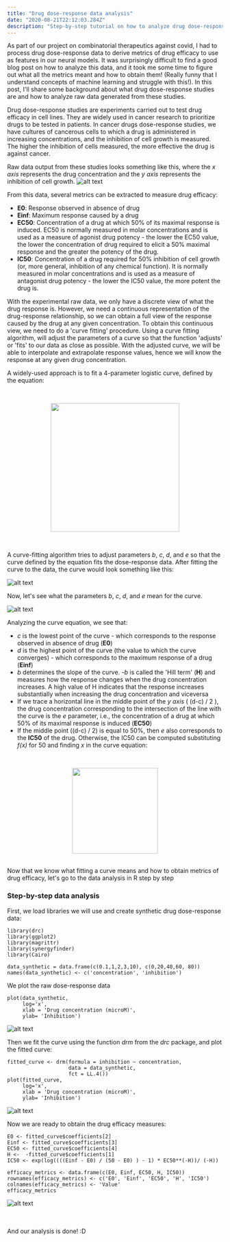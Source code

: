 ```yaml
---
title: "Drug dose-response data analysis"
date: "2020-08-21T22:12:03.284Z"
description: "Step-by-step tutorial on how to analyze drug dose-response data and derive key measures of drug efficacy: IC50, EC50, Einf, E0. As a bonus, really understand what the famous 'curve fitting' expression means"
---
```


As part of our project on combinatorial therapeutics against covid, I had to process drug dose-response data to derive metrics of drug efficacy to use as features in our neural models. It was surprisingly difficult to find a good blog post on how to analyze this data, and it took me some time to figure out what all the metrics meant and how to obtain them! (Really funny that I understand concepts of machine learning and struggle with this!). In this post, I'll share some background about what drug dose-response studies are and how to analyze raw data generated from these studies.

Drug dose-response studies are experiments carried out to test drug efficacy in cell lines. They are widely used in cancer research to prioritize drugs to be tested in patients. In cancer drugs dose-response studies, we have cultures of cancerous cells to which a drug is administered in increasing concentrations, and the inhibition of cell growth is measured. The higher the inhibition of cells measured, the more effective the drug is against cancer.

Raw data output from these studies looks something like this, where the *x axis* represents the drug concentration and the *y axis* represents the inhibition of cell growth.
![alt text](images/image_scatter_dose_response.png "Figure scater plot dose-response")
 
From this data, several metrics can be extracted to measure drug efficacy:

- **E0**: Response observed in absence of drug
- **Einf**: Maximum response caused by a drug
- **EC50**: Concentration of a drug at which 50% of its maximal response is induced. EC50 is normally measured in molar concentrations and is used as a measure of agonist drug potency - the lower the EC50 value, the lower the concentration of drug required to elicit a 50% maximal response and the greater the potency of the drug.
- **IC50**: Concentration of a drug required for 50% inhibition of cell growth (or, more general, inhibition of any chemical function). It is normally measured in molar concentrations and is used as a measure of antagonist drug potency - the lower the IC50 value, the more potent the drug is. 

With the experimental raw data, we only have a discrete view of what the drug response is. However, we need a continuous representation of the drug-response relationship, so we can obtain a full view of the response caused by the drug at any given concentration. To obtain this continuous view, we need to do a 'curve fitting' procedure. Using a curve fitting algorithm, will adjust the parameters of a curve so that the function 'adjusts' or 'fits' to our data as close as possible. With the adjusted curve, we will be able to interpolate and extrapolate response values, hence we will know the response at any given drug concentration.

A widely-used approach is to fit a 4-parameter logistic curve, defined by the equation:

<br>
<p align="center">
<img width="300" src="https://render.githubusercontent.com/render/math?math=f(x) = c %2B \frac{d-c}{1 %2B exp^{b(log(x) - log(e))}}">
</p>
<br>

A curve-fitting algorithm tries to adjust parameters *b*, *c*, *d*, and *e* so that the curve defined by the equation fits the dose-response data. After fitting the curve to the data, the curve would look something like this: 

![alt text](images/image_fitted_dose_response.png "Figure fitted dose-response curve")

Now, let's see what the parameters *b*, *c*, *d*, and *e* mean for the curve. 

![alt text](images/image_fitted_dose_response_labels.png "Figure fitted dose-response curve with labels")

Analyzing the curve equation, we see that:
- *c* is the lowest point of the curve - which corresponds to the response observed in absence of drug (**E0**)
- *d* is the highest point of the curve (the value to which the curve converges) - which corresponds to the maximum response of a drug (**Einf**)
- *b* determines the slope of the curve. *-b* is called the 'Hill term' (**H**) and measures how the response changes when the drug concentration increases. A high value of H indicates that the response increases substantially when increasing the drug concentration and viceversa
- If we trace a horizontal line in the middle point of the *y axis* ( (d-c) / 2 ), the drug concentration corresponding to the intersection of the line with the curve is the *e* parameter, i.e., the concentration of a drug at which 50% of its maximal response is induced (**EC50**)
- If the middle point ((d-c) / 2) is equal to 50%, then *e* also corresponds to the **IC50** of the drug. Otherwise, the IC50 can be computed substituting *f(x)* for 50 and finding *x* in the curve equation:

<br>
<p align="center">
<img width="200" src="https://render.githubusercontent.com/render/math?math=x = exp^{\frac{e^{b}}{b} log \left( \frac{d - c}{50 - c} -1 \right)  }"/>
</p>
<br>
Now that we know what fitting a curve means and how to obtain metrics of drug efficacy, let's go to the data analysis in R step by step

### Step-by-step data analysis

 First, we load libraries we will use and create synthetic drug dose-response data:
 
```
library(drc)
library(ggplot2)
library(magrittr)
library(synergyfinder)
library(Cairo)

data_synthetic = data.frame(c(0.1,1,2,3,10), c(0,20,40,60, 80))
names(data_synthetic) <- c('concentration', 'inhibition')
```

We plot the raw dose-response data
```
plot(data_synthetic, 
     log='x', 
     xlab = 'Drug concentration (microM)', 
     ylab= 'Inhibition') 
```

![alt text](images/image_scatter_dose_response.png "Figure scater plot dose-response")

Then we fit the curve using the function *drm* from the *drc* package, and plot the fitted curve:

```
fitted_curve <- drm(formula = inhibition ~ concentration,
                    data = data_synthetic,
                    fct = LL.4())
plot(fitted_curve, 
     log='x', 
     xlab = 'Drug concentration (microM)', 
     ylab= 'Inhibition')
```
![alt text](images/image_fitted_dose_response.png "Figure fitted dose-response curve")

Now we are ready to obtain the drug efficacy measures:
```
E0 <- fitted_curve$coefficients[2]
Einf <- fitted_curve$coefficients[3]
EC50 <- fitted_curve$coefficients[4]
H <-  -fitted_curve$coefficients[1]
IC50 <- exp(log((((Einf - E0) / (50 - E0) ) - 1) * EC50**(-H))/ (-H))

efficacy_metrics <- data.frame(c(E0, Einf, EC50, H, IC50))
rownames(efficacy_metrics) <- c('E0', 'Einf', 'EC50', 'H', 'IC50')
colnames(efficacy_metrics) <- 'Value'
efficacy_metrics
```
![alt text](images/efficacy_metrics.png "Figure efficacy metrics")

<br>
<br>
And our analysis is done! :D
<br>
<br>






